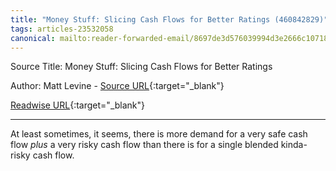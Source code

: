 ```yaml
---
title: "Money Stuff: Slicing Cash Flows for Better Ratings (460842829)"
tags: articles-23532058
canonical: mailto:reader-forwarded-email/8697de3d576039994d3e2666c1071843
---
```


Source Title: Money Stuff: Slicing Cash Flows for Better Ratings

Author: Matt Levine - [Source URL](mailto:reader-forwarded-email/8697de3d576039994d3e2666c1071843){:target="_blank"}

[Readwise URL](https://readwise.io/open/460842829){:target="_blank"}

---

At least sometimes, it seems, there is more demand for a very safe cash flow *plus* a very risky cash flow than there is for a single blended kinda-risky cash flow.

